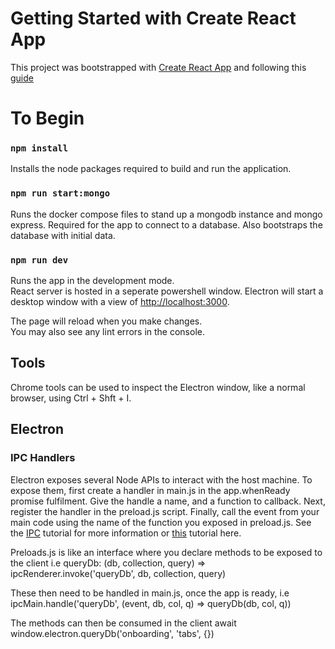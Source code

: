 # Getting Started with Create React App

This project was bootstrapped with [Create React App](https://github.com/facebook/create-react-app) and following this [guide](https://medium.com/@azer.maslow/creating-desktop-applications-with-electron-and-react-b7f81f78c9d5)

# To Begin
### `npm install`
Installs the node packages required to build and run the application.

### `npm run start:mongo`
Runs the docker compose files to stand up a mongodb instance and mongo express. Required for the app to connect to a database.
Also bootstraps the database with initial data.

### `npm run dev`
Runs the app in the development mode.\
React server is hosted in a seperate powershell window.
Electron will start a desktop window with a view of [http://localhost:3000](http://localhost:3000).

The page will reload when you make changes.\
You may also see any lint errors in the console.

## Tools

Chrome tools can be used to inspect the Electron window, like a normal browser, using Ctrl + Shft + I.

## Electron

### IPC Handlers

Electron exposes several Node APIs to interact with the host machine. To expose them, first create a handler in main.js in the app.whenReady promise fulfilment. Give the handle a name, and a function to callback. Next, register the handler in the preload.js script. Finally, call the event from your main code using the name of the function you exposed in preload.js. See the [IPC](https://www.electronjs.org/docs/latest/tutorial/ipc) tutorial for more information or [this](https://whoisryosuke.com/blog/2022/using-nodejs-apis-in-electron-with-react) tutorial here.

Preloads.js is like an interface where you declare methods to be exposed to the client i.e
    queryDb: (db, collection, query) => ipcRenderer.invoke('queryDb', db, collection, query)

These then need to be handled in main.js, once the app is ready, i.e
    ipcMain.handle('queryDb', (event, db, col, q) => queryDb(db, col, q))

The methods can then be consumed in the client
    await window.electron.queryDb<ITab>('onboarding', 'tabs', {})